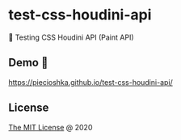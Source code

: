 # test-css-houdini-api

:ledger: Testing CSS Houdini API (Paint API)

## Demo 🎉

<https://piecioshka.github.io/test-css-houdini-api/>

## License

[The MIT License](https://piecioshka.mit-license.org) @ 2020
